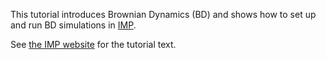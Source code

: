 This tutorial introduces Brownian Dynamics (BD) and shows how
to set up and run BD simulations in [IMP](https://integrativemodeling.org/).

See
[the IMP website](https://integrativemodeling.org/tutorials/brownian_dynamics/)
for the tutorial text.
